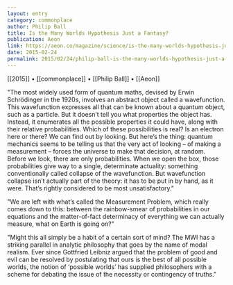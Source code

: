 ```yaml
---
layout: entry
category: commonplace
author: Philip Ball
title: Is the Many Worlds Hypothesis Just a Fantasy?
publication: Aeon
link: https://aeon.co/magazine/science/is-the-many-worlds-hypothesis-just-a-fantasy
date: 2015-02-24
permalink: 2015/02/24/philip-ball-is-the-many-worlds-hypothesis-just-a-fantasy
---
```


[[2015]] • [[commonplace]] • [[Philip Ball]] • [[Aeon]]

"The most widely used form of quantum maths, devised by Erwin Schrödinger in the 1920s, involves an abstract object called a wavefunction. This wavefunction expresses all that can be known about a quantum object, such as a particle. But it doesn’t tell you what properties the object has. Instead, it enumerates all the possible properties it could have, along with their relative probabilities. Which of these possibilities is real? Is an electron here or there? We can find out by looking. But here’s the thing: quantum mechanics seems to be telling us that the very act of looking – of making a measurement – forces the universe to make that decision, at random. Before we look, there are only probabilities. When we open the box, those probabilities give way to a single, determinate actuality: something conventionally called collapse of the wavefunction. But wavefunction collapse isn’t actually part of the theory: it has to be put in by hand, as it were. That’s rightly considered to be most unsatisfactory."

"We are left with what’s called the Measurement Problem, which really comes down to this: between the rainbow-smear of probabilities in our equations and the matter-of-fact determinacy of everything we can actually measure, what on Earth is going on?"

"Might this all simply be a habit of a certain sort of mind? The MWI has a striking parallel in analytic philosophy that goes by the name of modal realism. Ever since Gottfried Leibniz argued that the problem of good and evil can be resolved by postulating that ours is the best of all possible worlds, the notion of ‘possible worlds’ has supplied philosophers with a scheme for debating the issue of the necessity or contingency of truths."
